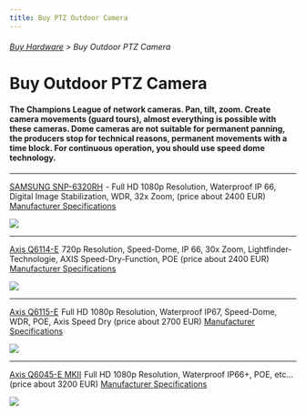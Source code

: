 ```yaml
---
title: Buy PTZ Outdoor Camera
---
```

###### [Buy Hardware](../wiki/buy-hardware-index.html) > Buy Outdoor PTZ Camera

# Buy Outdoor PTZ Camera

#### The Champions League of network cameras. Pan, tilt, zoom. Create camera movements (guard tours), almost everything is possible with these cameras. Dome cameras are not suitable for permanent panning, the producers stop for technical reasons, permanent movements with a time block. For continuous operation, you should use speed dome technology.

***
<a target= "_blank" rel="nofollow" href="http://www.amazon.de/gp/offer-listing/B0115J4I20/ref=as_li_tl?ie=UTF8&camp=1638&creative=6742&creativeASIN=B0115J4I20&linkCode=am2&tag=httpwwwdatarh-21">SAMSUNG SNP-6320RH</a><img src="http://ir-de.amazon-adsystem.com/e/ir?t=httpwwwdatarh-21&l=am2&o=3&a=B0115J4I20" width="1" height="1" border="0" alt="" style="border:none !important; margin:0px !important;" /> - Full HD 1080p Resolution, Waterproof IP 66, Digital Image Stabilization, WDR, 32x Zoom, (price about 2400 EUR)
<a target= "_blank" href="https://www.samsung-security.com/products/security-cameras/network-cameras/ptz-domes/SNP-6320RH.aspx">Manufacturer Specifications</a>

<a target= "_blank" rel="nofollow" href="http://www.amazon.de/gp/offer-listing/B0115J4I20/ref=as_li_tl?ie=UTF8&camp=1638&creative=6742&creativeASIN=B0115J4I20&linkCode=am2&tag=httpwwwdatarh-21"><img border="0" src="http://ws-eu.amazon-adsystem.com/widgets/q?_encoding=UTF8&ASIN=B0115J4I20&Format=_SL250_&ID=AsinImage&MarketPlace=DE&ServiceVersion=20070822&WS=1&tag=httpwwwdatarh-21" ></a><img src="http://ir-de.amazon-adsystem.com/e/ir?t=httpwwwdatarh-21&l=am2&o=3&a=B0115J4I20" width="1" height="1" border="0" alt="" style="border:none !important; margin:0px !important;" />

***
<a target= "_blank" rel="nofollow" href="http://www.amazon.de/gp/offer-listing/B00UQSPUZG/ref=as_li_tl?ie=UTF8&camp=1638&creative=6742&creativeASIN=B00UQSPUZG&linkCode=am2&tag=httpwwwdatarh-21">Axis Q6114-E</a><img src="http://ir-de.amazon-adsystem.com/e/ir?t=httpwwwdatarh-21&l=am2&o=3&a=B00UQSPUZG" width="1" height="1" border="0" alt="" style="border:none !important; margin:0px !important;" /> 720p Resolution, Speed-Dome, IP 66, 30x Zoom, Lightfinder-Technologie, AXIS Speed-Dry-Function, POE (price about 2400 EUR) <a target= "_blank" href="http://www.axis.com/global/en/products/axis-q6114-e">Manufacturer Specifications</a>  

<a target= "_blank" rel="nofollow" href="http://www.amazon.de/gp/offer-listing/B00UQSPUZG/ref=as_li_tl?ie=UTF8&camp=1638&creative=6742&creativeASIN=B00UQSPUZG&linkCode=am2&tag=httpwwwdatarh-21"><img border="0" src="http://ws-eu.amazon-adsystem.com/widgets/q?_encoding=UTF8&ASIN=B00UQSPUZG&Format=_SL250_&ID=AsinImage&MarketPlace=DE&ServiceVersion=20070822&WS=1&tag=httpwwwdatarh-21" ></a><img src="http://ir-de.amazon-adsystem.com/e/ir?t=httpwwwdatarh-21&l=am2&o=3&a=B00UQSPUZG" width="1" height="1" border="0" alt="" style="border:none !important; margin:0px !important;" />

***
<a target= "_blank" rel="nofollow" href="http://www.amazon.de/gp/offer-listing/B00UQRUPG6/ref=as_li_tl?ie=UTF8&camp=1638&creative=6742&creativeASIN=B00UQRUPG6&linkCode=am2&tag=httpwwwdatarh-21">Axis Q6115-E</a><img src="http://ir-de.amazon-adsystem.com/e/ir?t=httpwwwdatarh-21&l=am2&o=3&a=B00UQRUPG6" width="1" height="1" border="0" alt="" style="border:none !important; margin:0px !important;" /> Full HD 1080p Resolution, Waterproof IP67, Speed-Dome, WDR, POE, Axis Speed Dry (price about 2700 EUR) <a target= "_blank" href="http://www.axis.com/global/en/products/axis-q6045-e">Manufacturer Specifications</a>  

<a target= "_blank" rel="nofollow" href="http://www.amazon.de/gp/offer-listing/B00UQRUPG6/ref=as_li_tl?ie=UTF8&camp=1638&creative=6742&creativeASIN=B00UQRUPG6&linkCode=am2&tag=httpwwwdatarh-21"><img border="0" src="http://ws-eu.amazon-adsystem.com/widgets/q?_encoding=UTF8&ASIN=B00UQRUPG6&Format=_SL250_&ID=AsinImage&MarketPlace=DE&ServiceVersion=20070822&WS=1&tag=httpwwwdatarh-21" ></a><img src="http://ir-de.amazon-adsystem.com/e/ir?t=httpwwwdatarh-21&l=am2&o=3&a=B00UQRUPG6" width="1" height="1" border="0" alt="" style="border:none !important; margin:0px !important;" />


***
<a target= "_blank" rel="nofollow" href="http://www.amazon.de/gp/offer-listing/B00QHYQDU4/ref=as_li_tl?ie=UTF8&camp=1638&creative=6742&creativeASIN=B00QHYQDU4&linkCode=am2&tag=httpwwwdatarh-21">Axis Q6045-E MKII</a><img src="http://ir-de.amazon-adsystem.com/e/ir?t=httpwwwdatarh-21&l=am2&o=3&a=B00QHYQDU4" width="1" height="1" border="0" alt="" style="border:none !important; margin:0px !important;" /> Full HD 1080p Resolution, Waterproof IP66+, POE, etc... (price about 3200 EUR) <a target= "_blank" href="http://www.axis.com/global/en/products/axis-q6045-e">Manufacturer Specifications</a>  

<a target= "_blank" rel="nofollow" href="http://www.amazon.de/gp/offer-listing/B00QHYQDU4/ref=as_li_tl?ie=UTF8&camp=1638&creative=6742&creativeASIN=B00QHYQDU4&linkCode=am2&tag=httpwwwdatarh-21"><img border="0" src="http://ws-eu.amazon-adsystem.com/widgets/q?_encoding=UTF8&ASIN=B00QHYQDU4&Format=_SL250_&ID=AsinImage&MarketPlace=DE&ServiceVersion=20070822&WS=1&tag=httpwwwdatarh-21" ></a><img src="http://ir-de.amazon-adsystem.com/e/ir?t=httpwwwdatarh-21&l=am2&o=3&a=B00QHYQDU4" width="1" height="1" border="0" alt="" style="border:none !important; margin:0px !important;" /> 